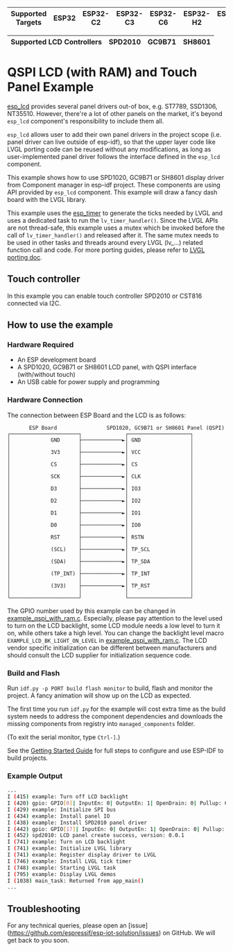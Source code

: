 | Supported Targets | ESP32 | ESP32-C2 | ESP32-C3 | ESP32-C6 | ESP32-H2 | ESP32-S2 | ESP32-S3 |
| ----------------- | ----- | -------- | -------- | -------- | -------- | -------- | -------- |

| Supported LCD Controllers | SPD2010 | GC9B71 | SH8601 |
| ------------------------- | ------- | ------ | ------ |

# QSPI LCD (with RAM) and Touch Panel Example

[esp_lcd](https://docs.espressif.com/projects/esp-idf/en/latest/esp32/api-reference/peripherals/lcd.html) provides several panel drivers out-of box, e.g. ST7789, SSD1306, NT35510. However, there're a lot of other panels on the market, it's beyond `esp_lcd` component's responsibility to include them all.

`esp_lcd` allows user to add their own panel drivers in the project scope (i.e. panel driver can live outside of esp-idf), so that the upper layer code like LVGL porting code can be reused without any modifications, as long as user-implemented panel driver follows the interface defined in the `esp_lcd` component.

This example shows how to use SPD1020, GC9B71 or SH8601 display driver from Component manager in esp-idf project. These components are using API provided by `esp_lcd` component. This example will draw a fancy dash board with the LVGL library.

This example uses the [esp_timer](https://docs.espressif.com/projects/esp-idf/en/latest/esp32/api-reference/system/esp_timer.html) to generate the ticks needed by LVGL and uses a dedicated task to run the `lv_timer_handler()`. Since the LVGL APIs are not thread-safe, this example uses a mutex which be invoked before the call of `lv_timer_handler()` and released after it. The same mutex needs to be used in other tasks and threads around every LVGL (lv_...) related function call and code. For more porting guides, please refer to [LVGL porting doc](https://docs.lvgl.io/master/porting/index.html).

## Touch controller

In this example you can enable touch controller SPD2010 or CST816 connected via I2C.

## How to use the example

### Hardware Required

* An ESP development board
* A SPD1020, GC9B71 or SH8601 LCD panel, with QSPI interface (with/without touch)
* An USB cable for power supply and programming

### Hardware Connection

The connection between ESP Board and the LCD is as follows:

```
       ESP Board                SPD1020, GC9B71 or SH8601 Panel (QSPI)
┌──────────────────────┐              ┌────────────────────┐
│             GND      ├─────────────►│ GND                │
│                      │              │                    │
│             3V3      ├─────────────►│ VCC                │
│                      │              │                    │
│             CS       ├─────────────►│ CS                 │
│                      │              │                    │
│             SCK      ├─────────────►│ CLK                │
│                      │              │                    │
│             D3       ├─────────────►│ IO3                │
│                      │              │                    │
│             D2       ├─────────────►│ IO2                │
│                      │              │                    │
│             D1       ├─────────────►│ IO1                │
│                      │              │                    │
│             D0       ├─────────────►│ IO0                │
│                      │              │                    │
│             RST      ├─────────────►│ RSTN               │
│                      │              │                    │
│             (SCL)    ├─────────────►│ TP_SCL             │
│                      │              │                    │
│             (SDA)    ├─────────────►│ TP_SDA             │
│                      │              │                    │
│             (TP_INT) ├─────────────►│ TP_INT             │
│                      │              │                    │
│             (3V3)    ├─────────────►│ TP_RST             │
│                      │              │                    │
└──────────────────────┘              └────────────────────┘
```

The GPIO number used by this example can be changed in [example_qspi_with_ram.c](main/example_qspi_with_ram.c).
Especially, please pay attention to the level used to turn on the LCD backlight, some LCD module needs a low level to turn it on, while others take a high level. You can change the backlight level macro `EXAMPLE_LCD_BK_LIGHT_ON_LEVEL` in [example_qspi_with_ram.c](main/example_qspi_with_ram.c).
The LCD vendor specific initialization can be different between manufacturers and should consult the LCD supplier for initialization sequence code.

### Build and Flash

Run `idf.py -p PORT build flash monitor` to build, flash and monitor the project. A fancy animation will show up on the LCD as expected.

The first time you run `idf.py` for the example will cost extra time as the build system needs to address the component dependencies and downloads the missing components from registry into `managed_components` folder.

(To exit the serial monitor, type ``Ctrl-]``.)

See the [Getting Started Guide](https://docs.espressif.com/projects/esp-idf/en/latest/get-started/index.html) for full steps to configure and use ESP-IDF to build projects.

### Example Output

```bash
...
I (415) example: Turn off LCD backlight
I (420) gpio: GPIO[0]| InputEn: 0| OutputEn: 1| OpenDrain: 0| Pullup: 0| Pulldown: 0| Intr:0
I (429) example: Initialize SPI bus
I (434) example: Install panel IO
I (438) example: Install SPD2010 panel driver
I (442) gpio: GPIO[17]| InputEn: 0| OutputEn: 1| OpenDrain: 0| Pullup: 0| Pulldown: 0| Intr:0
I (452) spd2010: LCD panel create success, version: 0.0.1
I (741) example: Turn on LCD backlight
I (741) example: Initialize LVGL library
I (741) example: Register display driver to LVGL
I (746) example: Install LVGL tick timer
I (748) example: Starting LVGL task
I (795) example: Display LVGL demos
I (1038) main_task: Returned from app_main()
...
```

## Troubleshooting

For any technical queries, please open an [issue] (https://github.com/espressif/esp-iot-solution/issues) on GitHub. We will get back to you soon.
